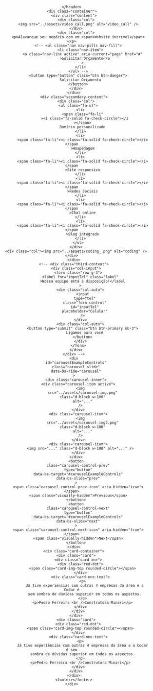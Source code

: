 <!DOCTYPE html>
<html lang="en">
  <head>
    <meta charset="UTF-8" />
    <meta http-equiv="X-UA-Compatible" content="IE=edge" />
    <meta name="viewport" content="width=device-width, initial-scale=1.0" />
    <link
      href="https://cdn.jsdelivr.net/npm/bootstrap@5.1.3/dist/css/bootstrap.min.css"
      rel="stylesheet"
      integrity="sha384-1BmE4kWBq78iYhFldvKuhfTAU6auU8tT94WrHftjDbrCEXSU1oBoqyl2QvZ6jIW3"
      crossorigin="anonymous"
    />
    <link rel="stylesheet" href="style.css" />
    <script
      src="https://kit.fontawesome.com/d2c5d78823.js"
      crossorigin="anonymous"
    ></script>
    <title>Developer company</title>
  </head>
  <body>
    <header>
      
    </header>
    <div class="container">
      <div class="content">
        <div class="col">
          <img src="../assets/video_call.png" alt="video_call" />
        </div>
        <div class="col">
          <p>Alavanque seu negócio com um <span>Website incrível</span></p>
          <!-- <ul class="nav nav-pills nav-fill">
            <li class="nav-item">
              <a class="nav-link active" aria-current="page" href="#"
                >Solicitar Orçamento</a
              >
            </li>
          </ul> -->
          <button type="button" class="btn btn-danger">
            Solicitar Orçamento
          </button>
        </div>
      </div>
      <div class="secondary-content">
        <div class="col">
          <ul class="fa-ul">
            <li>
              <span class="fa-li"
                ><i class="fa-solid fa-check-circle"></i
              ></span>
              Domínio personalizado
            </li>
            <li>
              <span class="fa-li"><i class="fa-solid fa-check-circle"></i></span
              >Hospedagem
            </li>
            <li>
              <span class="fa-li"><i class="fa-solid fa-check-circle"></i></span
              >Site responsivo
            </li>
            <li>
              <span class="fa-li"><i class="fa-solid fa-check-circle"></i></span
              >Redes Sociais
            </li>
            <li>
              <span class="fa-li"><i class="fa-solid fa-check-circle"></i></span
              >Chat online
            </li>
            <li>
              <span class="fa-li"><i class="fa-solid fa-check-circle"></i></span
              >Blog integrado
            </li>
          </ul>
        </div>
        <div class="col"><img src="../assets/coding_.png" alt="coding" /></div>
      </div>
      <!-- <div class="third-content">
        <div class="col-input">
          <form class="row g-3">
            <label for="inputTel" class="label"
              >Nossa equipe está à disposição!</label
            >
            <div class="col-auto">
              <input
                type="tel"
                class="form-control"
                id="inputTel"
                placeholder="Celular"
              />
            </div>
            <div class="col-auto">
              <button type="submit" class="btn btn-primary mb-3">
                Ligamos para você
              </button>
            </div>
          </form>
        </div>
      </div> -->
      <div
        id="carouselExampleControls"
        class="carousel slide"
        data-bs-ride="carousel"
      >
        <div class="carousel-inner">
          <div class="carousel-item active">
            <img
              src="../assets/carousel-img.png"
              class="d-block w-100"
              alt="..."
            />
          </div>
          <div class="carousel-item">
            <img
              src="../assets/carousel-img2.png"
              class="d-block w-100"
              alt="..."
            />
          </div>
          <div class="carousel-item">
            <img src="..." class="d-block w-100" alt="..." />
          </div>
        </div>
        <button
          class="carousel-control-prev"
          type="button"
          data-bs-target="#carouselExampleControls"
          data-bs-slide="prev"
        >
          <span class="carousel-control-prev-icon" aria-hidden="true"></span>
          <span class="visually-hidden">Previous</span>
        </button>
        <button
          class="carousel-control-next"
          type="button"
          data-bs-target="#carouselExampleControls"
          data-bs-slide="next"
        >
          <span class="carousel-control-next-icon" aria-hidden="true"></span>
          <span class="visually-hidden">Next</span>
        </button>
      </div>
      <div class="card-container">
        <div class="card">
          <div class="card-one">
            <div class="red-dot">
              <span class="card-img-top rounded-circle"></span>
            </div>
            <div class="card-one-text">
              <p>
                Já tive experiências com outras 4 empresas da área e a Codar é
                sem sombra de dúvidas superior em todos os aspectos.
              </p>
              <p>Pedro Ferreira <br />Construtora Minari</p>
            </div>
          </div>
        </div>
        <div class="card">
          <div class="red-dot">
            <span class="card-img-top rounded-circle"></span>
          </div>
          <div class="card-one-text">
            <p>
              Já tive experiências com outras 4 empresas da área e a Codar é sem
              sombra de dúvidas superior em todos os aspectos.
            </p>
            <p>Pedro Ferreira <br />Construtora Minari</p>
          </div>
        </div>
      </div>
      <footer></footer>
    </div>
  </body>
</html>
